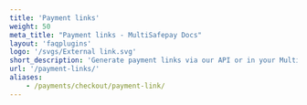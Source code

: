 ```yaml
---
title: 'Payment links'
weight: 50
meta_title: "Payment links - MultiSafepay Docs"
layout: 'faqplugins'
logo: '/svgs/External link.svg'
short_description: 'Generate payment links via our API or in your MultiSafepay dashboard.'
url: '/payment-links/'
aliases:
    - /payments/checkout/payment-link/
---
```




